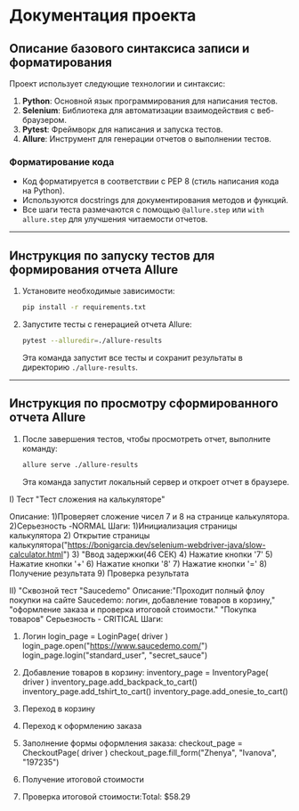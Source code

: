 # Документация проекта

## Описание базового синтаксиса записи и форматирования

Проект использует следующие технологии и синтаксис:

1. **Python**: Основной язык программирования для написания тестов.
2. **Selenium**: Библиотека для автоматизации взаимодействия с веб-браузером.
3. **Pytest**: Фреймворк для написания и запуска тестов.
4. **Allure**: Инструмент для генерации отчетов о выполнении тестов.

### Форматирование кода

- Код форматируется в соответствии с PEP 8 (стиль написания кода на Python).
- Используются docstrings для документирования методов и функций.
- Все шаги теста размечаются с помощью `@allure.step` или `with allure.step` для улучшения читаемости отчетов.

---

## Инструкция по запуску тестов для формирования отчета Allure

1. Установите необходимые зависимости:
   ```bash
   pip install -r requirements.txt
   ```

2. Запустите тесты с генерацией отчета Allure:
   ```bash
   pytest --alluredir=./allure-results
   ```

   Эта команда запустит все тесты и сохранит результаты в директорию `./allure-results`.

---

## Инструкция по просмотру сформированного отчета Allure

1. После завершения тестов, чтобы просмотреть отчет, выполните команду:
   ```bash
   allure serve ./allure-results
   ```

   Эта команда запустит локальный сервер и откроет отчет в браузере.

I) Тест "Тест сложения на калькуляторе"

Описание:
1)Проверяет сложение чисел 7 и 8 на странице калькулятора.
2)Серьезность -NORMAL
Шаги:
1)Инициализация страницы калькулятора
2) Открытие страницы калькулятора("https://bonigarcia.dev/selenium-webdriver-java/slow-calculator.html")
3) "Ввод задержки(46 СЕК)
4) Нажатие кнопки '7'
5) Нажатие кнопки '+'
6) Нажатие кнопки '8'
7) Нажатие кнопки '='
8) Получение результата
9) Проверка результата
 
II) "Сквозной тест "Saucedemo"
Описание:"Проходит полный флоу покупки на сайте Saucedemo: логин, добавление товаров в корзину,"
                      "оформление заказа и проверка итоговой стоимости."
"Покупка товаров"
Серьезность - CRITICAL
Шаги:
1. Логин
        login_page = LoginPage( driver )
        login_page.open("https://www.saucedemo.com/")
        login_page.login("standard_user", "secret_sauce")

2. Добавление товаров в корзину:
      inventory_page = InventoryPage( driver )
      inventory_page.add_backpack_to_cart()
      inventory_page.add_tshirt_to_cart()
      inventory_page.add_onesie_to_cart()

3. Переход в корзину

4. Переход к оформлению заказа
5. Заполнение формы оформления заказа:
     checkout_page = CheckoutPage( driver )
     checkout_page.fill_form("Zhenya", "Ivanova", "197235")

6. Получение итоговой стоимости
  
7. Проверка итоговой стоимости:Total: $58.29
     
       